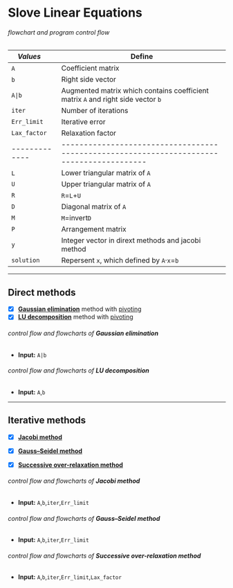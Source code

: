 Slove Linear Equations
========================
###### _flowchart and program control flow_ ######

 _Values_    | Define
-------------|-----------------------------------------------------------------------------------------
 `A`         | Coefficient matrix
 `b`         | Right side vector
 `A\|b`       | Augmented matrix which contains coefficient matrix `A` and right side vector `b`
 `iter`      | Number of iterations
 `Err_limit` | Iterative error
 `Lax_factor`| Relaxation factor
-------------|-----------------------------------------------------------------------------------------
 `L`         | Lower triangular matrix of `A`
 `U`         | Upper triangular matrix of `A`
 `R`         | `R`=`L`+`U`
 `D`         | Diagonal matrix of `A`
 `M`         | `M`=invert`D`
 `P`         | Arrangement matrix
 `y`         | Integer vector in dirext methods and jacobi method
 `solution`  | Repersent `x`, which defined by `A`·`x`=`b`

--------------------
## Direct methods ##

- [x]  [**Gaussian elimination**][Gaussian_elimination] method with [pivoting][]
- [x]  [**LU decomposition**][LU] method with [pivoting][]

###### _control flow and flowcharts of_ **Gaussian elimination** ######
  * **Input:** `A|b`

###### _control flow and flowcharts of_ **LU decomposition** ######
  * **Input:** `A`,`b`
--------------------
## Iterative methods ##

- [x] [**Jacobi method**][Jacobi]
- [x] [**Gauss–Seidel method**][Gauss_Seidel]
- [x] [**Successive over-relaxation method**][SOR]


###### _control flow and flowcharts of_ **Jacobi method** ######
  * **Input:** `A`,`b`,`iter`,`Err_limit`  
###### _control flow and flowcharts of_ **Gauss–Seidel method** ######
  * **Input:** `A`,`b`,`iter`,`Err_limit`  
###### _control flow and flowcharts of_ **Successive over-relaxation method** ######
  * **Input:** `A`,`b`,`iter`,`Err_limit`,`Lax_factor`  

[Gaussian_elimination]:https://en.wikipedia.org/wiki/Gaussian_elimination "Refer to WIKIPEDIA."
[pivoting]:https://en.wikipedia.org/wiki/Pivot_element "Refer to WIKIPEDIA."
[LU]:https://en.wikipedia.org/wiki/LU_decomposition "Refer to WIKIPEDIA."

[Jacobi]:https://en.wikipedia.org/wiki/Jacobi_method "Refer to WIKIPEDIA."
[Gauss_Seidel]:https://en.wikipedia.org/wiki/Gauss%E2%80%93Seidel_method "Refer to WIKIPEDIA."
[SOR]:https://en.wikipedia.org/wiki/Successive_over-relaxation "Refer to WIKIPEDIA."
